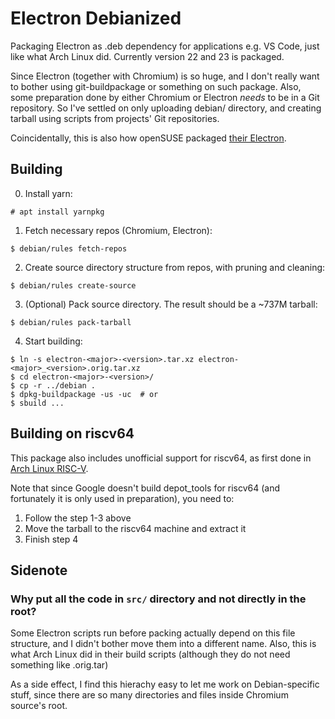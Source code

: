 # Electron Debianized

Packaging Electron as .deb dependency for applications e.g. VS Code, just like what Arch Linux did. Currently version 22 and 23 is packaged.

Since Electron (together with Chromium) is so huge, and I don't really want to bother using git-buildpackage or something on such package. Also, some preparation done by either Chromium or Electron *needs* to be in a Git repository. So I've settled on only uploading debian/ directory, and creating tarball using scripts from projects' Git repositories.

Coincidentally, this is also how openSUSE packaged [their Electron](https://build.opensuse.org/package/view_file/openSUSE:Factory/nodejs-electron/create_tarball.sh).

## Building

0. Install yarn:

```console
# apt install yarnpkg
```

1. Fetch necessary repos (Chromium, Electron):

```console
$ debian/rules fetch-repos
```

2. Create source directory structure from repos, with pruning and cleaning:

```
$ debian/rules create-source
```

3. (Optional) Pack source directory. The result should be a ~737M tarball:

```
$ debian/rules pack-tarball
```

4. Start building:

```
$ ln -s electron-<major>-<version>.tar.xz electron-<major>_<version>.orig.tar.xz
$ cd electron-<major>-<version>/
$ cp -r ../debian .
$ dpkg-buildpackage -us -uc  # or
$ sbuild ...
```

## Building on riscv64

This package also includes unofficial support for riscv64, as first done in [Arch Linux RISC-V](https://github.com/felixonmars/archriscv-packages/tree/master/electron22).

Note that since Google doesn't build depot_tools for riscv64 (and fortunately it is only used in preparation), you need to:

  1. Follow the step 1-3 above
  2. Move the tarball to the riscv64 machine and extract it
  3. Finish step 4

## Sidenote

### Why put all the code in `src/` directory and not directly in the root?

Some Electron scripts run before packing actually depend on this file structure, and I didn't bother move them into a different name. Also, this is what Arch Linux did in their build scripts (although they do not need something like .orig.tar)

As a side effect, I find this hierachy easy to let me work on Debian-specific stuff, since there are so many directories and files inside Chromium source's root.

